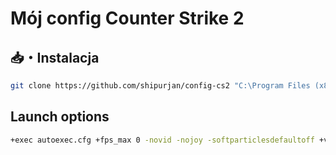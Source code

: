 #  Mój config Counter Strike 2


## 📥・Instalacja
```sh
git clone https://github.com/shipurjan/config-cs2 "C:\Program Files (x86)\Steam\steamapps\common\Counter-Strike Global Offensive\game\core\cfg"
```

## Launch options
```sh
+exec autoexec.cfg +fps_max 0 -novid -nojoy -softparticlesdefaultoff +violence_hblood 0 +r_drawparticles 0 -console
```